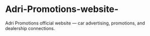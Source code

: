 # Adri-Promotions-website-
Adri Promotions official website — car advertising, promotions, and dealership connections.
